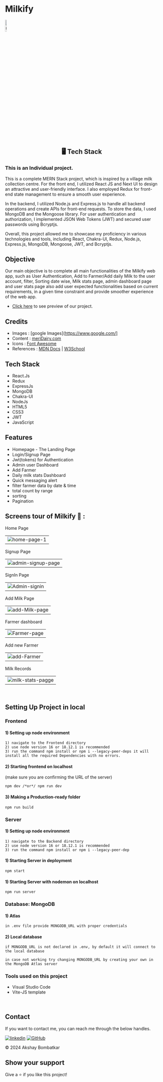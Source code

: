 # <h1>Milkify</h1> 
<a href="https://ibb.co/NFTsWkg"><img align="center" width="10%" src="https://i.ibb.co/3TR7S85/milkify-high-resolution-logo-transparent.png" alt="milkify-high-resolution-logo-transparent" border="0" /></a>
<h2 align="center">🖥️ Tech Stack</h2>
 
<h3>This is an Individual project.</h3>

<P>
This is a complete MERN Stack project, which is inspired by a village milk collection centre. For the front end, I utilized React JS and Next UI to design an attractive and user-friendly interface. I also employed Redux for front-end state management to ensure a smooth user experience.

In the backend, I utilized Node.js and Express.js to handle all backend operations and create APIs for front-end requests. To store the data, I used MongoDB and the Mongoose library. For user authentication and authorization, I implemented JSON Web Tokens (JWT) and secured user passwords using Bcryptjs.

Overall, this project allowed me to showcase my proficiency in various technologies and tools, including React, Chakra-UI, Redux, Node.js, Express.js, MongoDB, Mongoose, JWT, and Bcryptjs.

</P>

## Objective
Our main objective is to complete all main functionalities of the Milkify web app, such as User Authentication, Add to Farmer/Add daily Milk to the user account, filter, Sorting date wise, Milk stats page, admin dashboard page and user stats page also add user expected functionalities based on current requirements, in a given time constraint and provide smoother experience of the web app.

- [Click here](https://milkify.netlify.app/) to see preview of our project.

## Credits

- Images  : [google Images](https://www.google.com/]
- Content : [meriDairy.com](https//meridairy.in/)
- Icons   : [Font Awesome](https://fontawesome.com/)
- References : [MDN Docs](https://developer.mozilla.org/en-US/) | [W3School](https://www.w3schools.com/)

## Tech Stack

- React.Js
- Redux
- ExpressJs
- MongoDB
- Chakra-UI
- NodeJs
- HTML5
- CSS3
- JWT
- JavaScript

## Features
- Homepage - The Landing Page
- Login/Signup Page 
- Jwt(tokens) for Authentication
- Admin user Dashboard
- Add Farmer
- Daily milk stats Dashboard
- Quick messaging alert
- filter farmer data by date & time
- total count by range
- sorting
- Pagination
  
## Screens tour of Milkify 🙈 :




<table> 
  <tr>
    <label>Home Page</label>
    <td><img src="https://i.ibb.co/vjg2Jr3/home-page-1.png" alt="home-page-1" border="0" /></td>
  </tr>
</table>

<table>
  <tr>
   <label>Signup Page</label>
    <td><img src="https://i.ibb.co/Bfn2Nhw/admin-signup-page.png" alt="admin-signup-page" border="0"></td>
  </tr>
</table>

<table>
  <tr>
   <label>SignIn Page</label>
   <td>
    <img src="https://i.ibb.co/59cr3PG/Admin-signin.png" alt="Admin-signin" border="0">
   </td>
  </tr>
</table>

<table>
  <tr>
   <label>Add Milk Page</label>
   <td>
   <img src="https://i.ibb.co/cbtpC34/add-Milk-page.png" alt="add-Milk-page" border="0">
   </td>
  </tr>
</table>

<table>
  <tr>
   <label>Farmer dashboard</label>
   <td>
   <img src="https://i.ibb.co/fQqmm4j/Farmer-page.png" alt="Farmer-page" border="0">
   </td>
  </tr>
</table>

<table>
  <tr>
   <label>Add new Farmer</label>
   <td>
    <img src="https://i.ibb.co/gMSx1Gm/add-Farmer.png" alt="add-Farmer" border="0">
   </td>
  </tr>
</table>

<table>
  <tr>
   <label>Milk Records</label>
   <td>
    <img src="https://i.ibb.co/stNRMBp/milk-stats-pagge.png" alt="milk-stats-pagge" border="0">
   </td>
  </tr>
</table>
 

</table>

<br />


## Setting Up Project in local

### Frontend

#### 1) Setting up node environment

    1) navigate to the Frontend directory
    2) use node version 16 or 18.12.1 is recommended
    3) run the command npm install or npm i --legacy-peer-deps it will install all the required Dependencies with no errors.

#### 2) Starting frontend on localhost

(make sure you are confirming the URL of the server)

    npm dev /*or*/ npm run dev

#### 3) Making a Production-ready folder

    npm run build

### Server

#### 1) Setting up node environment

    1) navigate to the Backend directory
    2) use node version 16 or 18.12.1 is recommended
    3) run the command npm install or npm i --legacy-peer-dep

#### 1) Starting Server in deployment

    npm start

#### 1) Starting Server with nodemon on localhost

    npm run server

### Database: MongoDB

#### 1) Atlas

    in .env file provide MONGODB_URL with proper credentials

#### 2) Local database

    if MONGODB_URL is not declared in .env, by default it will connect to the local database

    in case not working try changing MONGODB_URL by creating your own in the MongoDB Atlas server


  ### Tools used on this project

- Visual Studio Code
- Vite-JS template

<br />

  ## Contact

If you want to contact me, you can reach me through the below handles. <br />


[![linkedin](https://img.shields.io/badge/Akshay_Bombatkar-0077B5?style=for-the-badge&logo=linkedin&logoColor=white)](www.linkedin.com/in/akshayb-profile)
[![GitHub](https://img.shields.io/badge/Akshay_Bombatkar-20232A?style=for-the-badge&logo=Github&logoColor=white)](https://github.com/bakshay96)



© 2024 Akshay Bombatkar

## Show your support

Give a ⭐️ if you like this project!

